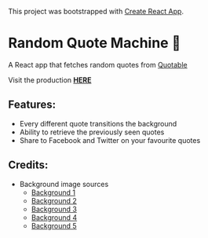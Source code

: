 This project was bootstrapped with [Create React App](https://github.com/facebook/create-react-app).

# Random Quote Machine 💬

A React app that fetches random quotes from [Quotable](http://api.quotable.io/)

Visit the production __[HERE](https://admijw.github.io/random_quote_machine_react/)__

## Features:

* Every different quote transitions the background
* Ability to retrieve the previously seen quotes
* Share to Facebook and Twitter on your favourite quotes

## Credits:

* Background image sources
    * [Background 1](https://i.pinimg.com/originals/7a/7d/cf/7a7dcfa6474ec4cbfa81113eebe3c0dc.jpg)
    * [Background 2](https://i.pinimg.com/originals/99/4e/53/994e5335b9e54a2bdee1077049c7d653.jpg)
    * [Background 3](https://wallpaperplay.com/walls/full/6/3/9/3074.jpg)
    * [Background 4](https://i.pinimg.com/originals/8a/ce/a9/8acea9261c892e75b0651de1d4f4e0e1.jpg)
    * [Background 5](https://i.pinimg.com/originals/27/6c/85/276c851e879565b746fc0421fb689590.jpg)
